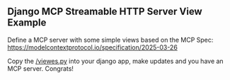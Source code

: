 Django MCP Streamable HTTP Server View Example
---

Define a MCP server with some simple views based on the MCP Spec: https://modelcontextprotocol.io/specification/2025-03-26

Copy the [/viewes.py](https://github.com/ferrants/django-mcp-streamable-http-server-view/blob/main/views.py) into your django app, make updates and you have an MCP server. Congrats!
